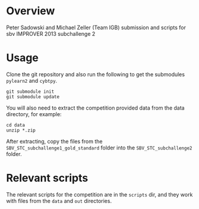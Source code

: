 # Overview

Peter Sadowski and Michael Zeller (Team IGB) submission and scripts for sbv IMPROVER 2013 subchallenge 2

# Usage

Clone the git repository and also run the following to get the
submodules `pylearn2` and `cybtpy`.

```
git submodule init
git submodule update
```

You will also need to extract the competition provided data from the data directory, for example:

```
cd data
unzip *.zip
```

After extracting, copy the files from the `SBV_STC_subchallenge1_gold_standard` folder
into the `SBV_STC_subchallenge2` folder.

# Relevant scripts

The relevant scripts for the competition are in the `scripts` dir, and
they work with files from the `data` and `out` directories.


